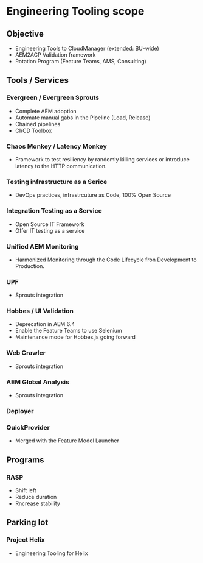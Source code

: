# Engineering Tooling scope

## Objective

* Engineering Tools to CloudManager (extended: BU-wide)
* AEM2ACP Validation framework
* Rotation Program (Feature Teams, AMS, Consulting)


## Tools / Services

### Evergreen / Evergreen Sprouts

* Complete AEM adoption
* Automate manual gabs in the Pipeline (Load, Release)
* Chained pipelines
* CI/CD Toolbox

### Chaos Monkey / Latency Monkey

* Framework to test resiliency by randomly killing services or introduce latency to the HTTP communication.

### Testing infrastructure as a Serice

* DevOps practices, infrastrcuture as Code, 100% Open Source

### Integration Testing as a Service

* Open Source IT Framework
* Offer IT testing as a service

### Unified AEM Monitoring

* Harmonized Monitoring through the Code Lifecycle fron Development to Production.

### UPF

* Sprouts integration

### Hobbes / UI Validation

* Deprecation in AEM 6.4
* Enable the Feature Teams to use Selenium
* Maintenance mode for Hobbes.js going forward

### Web Crawler

* Sprouts integration

### AEM Global Analysis

* Sprouts integration

### Deployer

### QuickProvider

* Merged with the Feature Model Launcher


## Programs

### RASP

* Shift left
* Reduce duration
* Rncrease stability 

## Parking lot

### Project Helix

* Engineering Tooling for Helix
